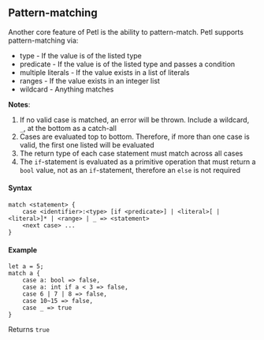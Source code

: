 ## Pattern-matching
Another core feature of Petl is the ability to pattern-match. Petl supports pattern-matching
via:
- type - If the value is of the listed type
- predicate - If the value is of the listed type and passes a condition
- multiple literals - If the value exists in a list of literals
- ranges - If the value exists in an integer list
- wildcard - Anything matches

**Notes**:
1. If no valid case is matched, an error will be thrown. Include a wildcard, ```_```, 
at the bottom as a catch-all
2. Cases are evaluated top to bottom. Therefore, if more than one case is valid, the first
one listed will be evaluated
3. The return type of each case statement must match across all cases
4. The ```if```-statement is evaluated as a primitive operation that must return a ```bool```
value, not as an ```if```-statement, therefore an ```else``` is not required

#### Syntax
```
match <statement> {
    case <identifier>:<type> [if <predicate>] | <literal>[ | <literal>]* | <range> | _ => <statement>
    <next case> ...
}
```

#### Example
```
let a = 5;
match a {
    case a: bool => false,
    case a: int if a < 3 => false,
    case 6 | 7 | 8 => false,
    case 10~15 => false,
    case _ => true
}
```
Returns ```true```